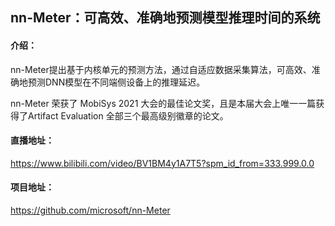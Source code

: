 

## nn-Meter：可高效、准确地预测模型推理时间的系统
#### 介绍：
nn-Meter提出基于内核单元的预测方法，通过自适应数据采集算法，可高效、准确地预测DNN模型在不同端侧设备上的推理延迟。 

nn-Meter 荣获了 MobiSys 2021 大会的最佳论文奖，且是本届大会上唯一一篇获得了Artifact Evaluation 全部三个最高级别徽章的论文。 
#### 直播地址：
https://www.bilibili.com/video/BV1BM4y1A7T5?spm_id_from=333.999.0.0
#### 项目地址：
https://github.com/microsoft/nn-Meter